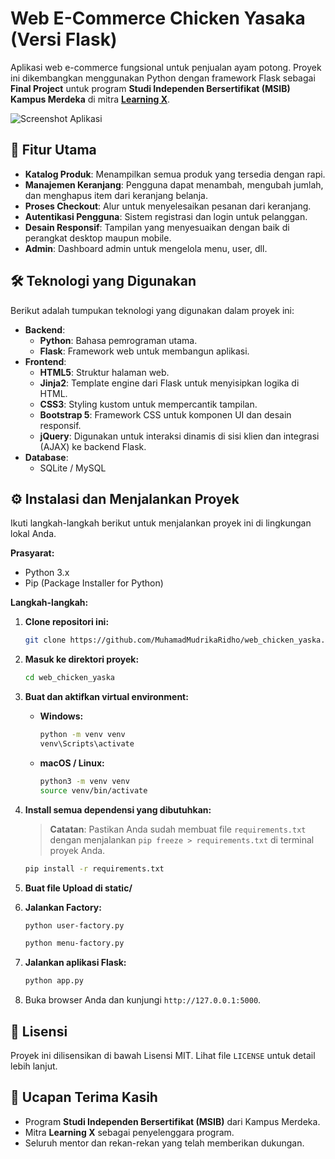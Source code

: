 # Web E-Commerce Chicken Yasaka (Versi Flask)

Aplikasi web e-commerce fungsional untuk penjualan ayam potong. Proyek ini dikembangkan menggunakan Python dengan framework Flask sebagai **Final Project** untuk program **Studi Independen Bersertifikat (MSIB) Kampus Merdeka** di mitra **[Learning X](https://www.learningx.com/)**.

![Screenshot Aplikasi](https://github.com/user-attachments/assets/1e4f90f8-4b53-4fc0-81fe-0fefea3f5c55)

## 🚀 Fitur Utama

-   **Katalog Produk**: Menampilkan semua produk yang tersedia dengan rapi.
-   **Manajemen Keranjang**: Pengguna dapat menambah, mengubah jumlah, dan menghapus item dari keranjang belanja.
-   **Proses Checkout**: Alur untuk menyelesaikan pesanan dari keranjang.
-   **Autentikasi Pengguna**: Sistem registrasi dan login untuk pelanggan.
-   **Desain Responsif**: Tampilan yang menyesuaikan dengan baik di perangkat desktop maupun mobile.
-   **Admin**: Dashboard admin untuk mengelola menu, user, dll.

## 🛠️ Teknologi yang Digunakan

Berikut adalah tumpukan teknologi yang digunakan dalam proyek ini:

-   **Backend**:
    -   **Python**: Bahasa pemrograman utama.
    -   **Flask**: Framework web untuk membangun aplikasi.
-   **Frontend**:
    -   **HTML5**: Struktur halaman web.
    -   **Jinja2**: Template engine dari Flask untuk menyisipkan logika di HTML.
    -   **CSS3**: Styling kustom untuk mempercantik tampilan.
    -   **Bootstrap 5**: Framework CSS untuk komponen UI dan desain responsif.
    -   **jQuery**: Digunakan untuk interaksi dinamis di sisi klien dan integrasi (AJAX) ke backend Flask.
-   **Database**:
    -   SQLite / MySQL

## ⚙️ Instalasi dan Menjalankan Proyek

Ikuti langkah-langkah berikut untuk menjalankan proyek ini di lingkungan lokal Anda.

**Prasyarat:**
-   Python 3.x
-   Pip (Package Installer for Python)

**Langkah-langkah:**

1.  **Clone repositori ini:**
    ```bash
    git clone https://github.com/MuhamadMudrikaRidho/web_chicken_yaska.git
    ```

2.  **Masuk ke direktori proyek:**
    ```bash
    cd web_chicken_yaska
    ```

3.  **Buat dan aktifkan virtual environment:**
    -   **Windows:**
        ```bash
        python -m venv venv
        venv\Scripts\activate
        ```
    -   **macOS / Linux:**
        ```bash
        python3 -m venv venv
        source venv/bin/activate
        ```

4.  **Install semua dependensi yang dibutuhkan:**
    > **Catatan**: Pastikan Anda sudah membuat file `requirements.txt` dengan menjalankan `pip freeze > requirements.txt` di terminal proyek Anda.
    ```bash
    pip install -r requirements.txt
    ```

5. **Buat file Upload di static/**

6.  **Jalankan Factory:**
    ```bash
    python user-factory.py

    python menu-factory.py
    ```

7.  **Jalankan aplikasi Flask:**
    ```bash
    python app.py
    ```

8.  Buka browser Anda dan kunjungi `http://127.0.0.1:5000`.

## 📄 Lisensi

Proyek ini dilisensikan di bawah Lisensi MIT. Lihat file `LICENSE` untuk detail lebih lanjut.
## 🙏 Ucapan Terima Kasih

-   Program **Studi Independen Bersertifikat (MSIB)** dari Kampus Merdeka.
-   Mitra **Learning X** sebagai penyelenggara program.
-   Seluruh mentor dan rekan-rekan yang telah memberikan dukungan.